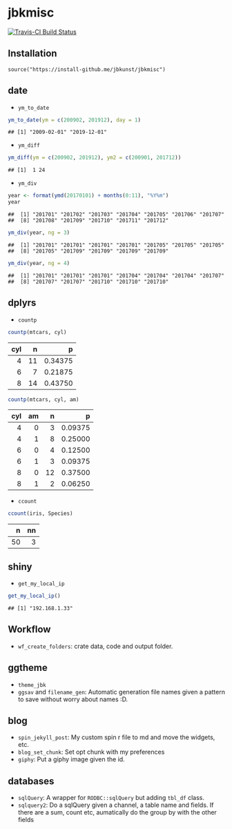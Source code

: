 jbkmisc
================

[![Travis-CI Build Status](https://travis-ci.org/jbkunst/jbkmisc.svg?branch=master)](https://travis-ci.org/jbkunst/jbkmisc)

Installation
------------

    source("https://install-github.me/jbkunst/jbkmisc")

date
----

-   `ym_to_date`

``` r
ym_to_date(ym = c(200902, 201912), day = 1)
```

    ## [1] "2009-02-01" "2019-12-01"

-   `ym_diff`

``` r
ym_diff(ym = c(200902, 201912), ym2 = c(200901, 201712))
```

    ## [1]  1 24

-   `ym_div`

``` r
year <- format(ymd(20170101) + months(0:11), "%Y%m")
year
```

    ##  [1] "201701" "201702" "201703" "201704" "201705" "201706" "201707"
    ##  [8] "201708" "201709" "201710" "201711" "201712"

``` r
ym_div(year, ng = 3)
```

    ##  [1] "201701" "201701" "201701" "201701" "201705" "201705" "201705"
    ##  [8] "201705" "201709" "201709" "201709" "201709"

``` r
ym_div(year, ng = 4)
```

    ##  [1] "201701" "201701" "201701" "201704" "201704" "201704" "201707"
    ##  [8] "201707" "201707" "201710" "201710" "201710"

dplyrs
------

-   `countp`

``` r
countp(mtcars, cyl)
```

|  cyl|    n|        p|
|----:|----:|--------:|
|    4|   11|  0.34375|
|    6|    7|  0.21875|
|    8|   14|  0.43750|

``` r
countp(mtcars, cyl, am)
```

|  cyl|   am|    n|        p|
|----:|----:|----:|--------:|
|    4|    0|    3|  0.09375|
|    4|    1|    8|  0.25000|
|    6|    0|    4|  0.12500|
|    6|    1|    3|  0.09375|
|    8|    0|   12|  0.37500|
|    8|    1|    2|  0.06250|

-   `ccount`

``` r
ccount(iris, Species)
```

|    n|   nn|
|----:|----:|
|   50|    3|

shiny
-----

-   `get_my_local_ip`

``` r
get_my_local_ip()
```

    ## [1] "192.168.1.33"

Workflow
--------

-   `wf_create_folders`: crate data, code and output folder.

ggtheme
-------

-   `theme_jbk`
-   `ggsav` and `filename_gen`: Automatic generation file names given a pattern to save without worry about names :D.

blog
----

-   `spin_jekyll_post`: My custom spin r file to md and move the widgets, etc.
-   `blog_set_chunk`: Set opt chunk with my preferences
-   `giphy`: Put a giphy image given the id.

databases
---------

-   `sqlQuery`: A wrapper for `RODBC::sqlQuery` but adding `tbl_df` class.
-   `sqlquery2`: Do a sqlQuery given a channel, a table name and fields. If there are a sum, count etc, aumatically do the group by with the other fields

